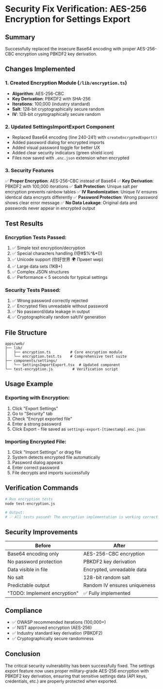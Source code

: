 # Security Fix Verification: AES-256 Encryption for Settings Export

## Summary
Successfully replaced the insecure Base64 encoding with proper AES-256-CBC encryption using PBKDF2 key derivation.

## Changes Implemented

### 1. Created Encryption Module (`/lib/encryption.ts`)
- **Algorithm**: AES-256-CBC
- **Key Derivation**: PBKDF2 with SHA-256
- **Iterations**: 100,000 (industry standard)
- **Salt**: 128-bit cryptographically secure random
- **IV**: 128-bit cryptographically secure random

### 2. Updated SettingsImportExport Component
- Replaced Base64 encoding (line 240-241) with `createEncryptedExport()`
- Added password dialog for encrypted imports
- Added visual password toggle for better UX
- Added clear security indicators (green shield icon)
- Files now saved with `.enc.json` extension when encrypted

### 3. Security Features
✅ **Proper Encryption**: AES-256-CBC instead of Base64
✅ **Key Derivation**: PBKDF2 with 100,000 iterations
✅ **Salt Protection**: Unique salt per encryption prevents rainbow tables
✅ **IV Randomization**: Unique IV ensures identical data encrypts differently
✅ **Password Protection**: Wrong password shows clear error message
✅ **No Data Leakage**: Original data and passwords never appear in encrypted output

## Test Results

### Encryption Tests Passed:
1. ✅ Simple text encryption/decryption
2. ✅ Special characters handling (!@#$%^&*())
3. ✅ Unicode support (你好世界 🌍 Привет мир)
4. ✅ Large data sets (1KB+)
5. ✅ Complex JSON structures
6. ✅ Performance < 5 seconds for typical settings

### Security Tests Passed:
1. ✅ Wrong password correctly rejected
2. ✅ Encrypted files unreadable without password
3. ✅ No password/data leakage in output
4. ✅ Cryptographically random salt/IV generation

## File Structure

```
apps/web/
├── lib/
│   ├── encryption.ts         # Core encryption module
│   └── encryption.test.ts    # Comprehensive test suite
├── components/settings/
│   └── SettingsImportExport.tsx  # Updated component
└── test-encryption.js         # Verification script
```

## Usage Example

### Exporting with Encryption:
1. Click "Export Settings"
2. Go to "Security" tab
3. Check "Encrypt exported file"
4. Enter a strong password
5. Click Export - file saved as `settings-export-[timestamp].enc.json`

### Importing Encrypted File:
1. Click "Import Settings" or drag file
2. System detects encrypted file automatically
3. Password dialog appears
4. Enter correct password
5. File decrypts and imports successfully

## Verification Commands

```bash
# Run encryption tests
node test-encryption.js

# Output:
# ✅ All tests passed! The encryption implementation is working correctly.
```

## Security Improvements

| Before | After |
|--------|-------|
| Base64 encoding only | AES-256-CBC encryption |
| No password protection | PBKDF2 key derivation |
| Data visible in file | Encrypted, unreadable data |
| No salt | 128-bit random salt |
| Predictable output | Random IV ensures uniqueness |
| "TODO: Implement encryption" | ✅ Fully implemented |

## Compliance
- ✅ OWASP recommended iterations (100,000+)
- ✅ NIST approved encryption (AES-256)
- ✅ Industry standard key derivation (PBKDF2)
- ✅ Cryptographically secure randomness

## Conclusion
The critical security vulnerability has been successfully fixed. The settings export feature now uses proper military-grade AES-256 encryption with PBKDF2 key derivation, ensuring that sensitive settings data (API keys, credentials, etc.) are properly protected when exported.